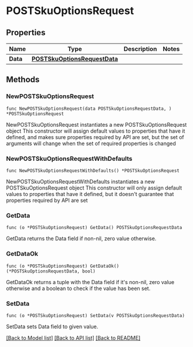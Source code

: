 # POSTSkuOptionsRequest

## Properties

Name | Type | Description | Notes
------------ | ------------- | ------------- | -------------
**Data** | [**POSTSkuOptionsRequestData**](POSTSkuOptionsRequestData.md) |  | 

## Methods

### NewPOSTSkuOptionsRequest

`func NewPOSTSkuOptionsRequest(data POSTSkuOptionsRequestData, ) *POSTSkuOptionsRequest`

NewPOSTSkuOptionsRequest instantiates a new POSTSkuOptionsRequest object
This constructor will assign default values to properties that have it defined,
and makes sure properties required by API are set, but the set of arguments
will change when the set of required properties is changed

### NewPOSTSkuOptionsRequestWithDefaults

`func NewPOSTSkuOptionsRequestWithDefaults() *POSTSkuOptionsRequest`

NewPOSTSkuOptionsRequestWithDefaults instantiates a new POSTSkuOptionsRequest object
This constructor will only assign default values to properties that have it defined,
but it doesn't guarantee that properties required by API are set

### GetData

`func (o *POSTSkuOptionsRequest) GetData() POSTSkuOptionsRequestData`

GetData returns the Data field if non-nil, zero value otherwise.

### GetDataOk

`func (o *POSTSkuOptionsRequest) GetDataOk() (*POSTSkuOptionsRequestData, bool)`

GetDataOk returns a tuple with the Data field if it's non-nil, zero value otherwise
and a boolean to check if the value has been set.

### SetData

`func (o *POSTSkuOptionsRequest) SetData(v POSTSkuOptionsRequestData)`

SetData sets Data field to given value.



[[Back to Model list]](../README.md#documentation-for-models) [[Back to API list]](../README.md#documentation-for-api-endpoints) [[Back to README]](../README.md)


